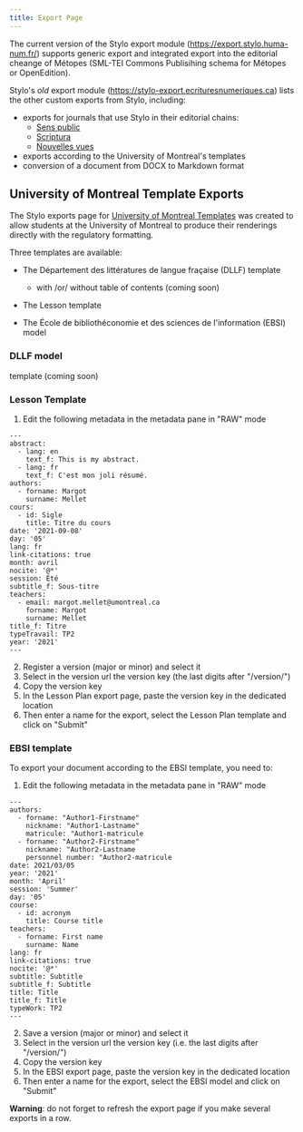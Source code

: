 ```yaml
---
title: Export Page 
---
```


The current version of the Stylo export module (https://export.stylo.huma-num.fr/) supports generic export and integrated export into the editorial cheange of Métopes (SML-TEI Commons Publisihing schema for Métopes or OpenEdition). 

Stylo's *old* export module (https://stylo-export.ecrituresnumeriques.ca) lists the other custom exports from Stylo, including:

- exports for journals that use Stylo in their editorial chains: 
     - [Sens public](http://sens-public.org/)
     - [Scriptura](https://www.facebook.com/RevueScriptura/)
     - [Nouvelles vues](https://nouvellesvues.org/presentation-de-la-revue/)
- exports according to the University of Montreal's templates
- conversion of a document from DOCX to Markdown format

## University of Montreal Template Exports 

The Stylo exports page for [University of Montreal Templates](https://stylo-export.ecrituresnumeriques.ca/exportudem.html) was created to allow students at the University of Montreal to produce their renderings directly with the regulatory formatting. 

Three templates are available: 

- The Département des littératures de langue fraçaise (DLLF) template
  - with /or/ without table of contents (coming soon)

- The Lesson template 

- The École de bibliothéconomie et des sciences de l'information (EBSI) model

### DLLF model
template (coming soon)

### Lesson Template

1. Edit the following metadata in the metadata pane in "RAW" mode

```
---
abstract:
  - lang: en
    text_f: This is my abstract.
  - lang: fr
    text_f: C'est mon joli résumé.
authors:
  - forname: Margot
    surname: Mellet
cours:
  - id: Sigle
    title: Titre du cours
date: '2021-09-08'
day: '05'
lang: fr
link-citations: true
month: avril
nocite: '@*'
session: Été
subtitle_f: Sous-titre
teachers:
  - email: margot.mellet@umontreal.ca
    forname: Margot
    surname: Mellet
title_f: Titre
typeTravail: TP2
year: '2021'
---
```
2. Register a version (major or minor) and select it
3. Select in the version url the version key (the last digits after "/version/")
4. Copy the version key 
5. In the Lesson Plan export page, paste the version key in the dedicated location
6. Then enter a name for the export, select the Lesson Plan template and click on "Submit"

### EBSI template 

To export your document according to the EBSI template, you need to: 

1. Edit the following metadata in the metadata pane in "RAW" mode

```
---
authors:
  - forname: "Author1-Firstname"
    nickname: "Author1-Lastname"
    matricule: "Author1-matricule
  - forname: "Author2-Firstname"
    nickname: "Author2-Lastname
    personnel number: "Author2-matricule
date: 2021/03/05
year: '2021'
month: 'April'
session: 'Summer'
day: '05'
course:
  - id: acronym
    title: Course title
teachers: 
  - forname: First name
    surname: Name
lang: fr
link-citations: true
nocite: '@*'
subtitle: Subtitle
subtitle_f: Subtitle
title: Title
title_f: Title
typeWork: TP2
---
```

2. Save a version (major or minor) and select it
3. Select in the version url the version key (i.e. the last digits after "/version/")
4. Copy the version key 
5. In the EBSI export page, paste the version key in the dedicated location
6. Then enter a name for the export, select the EBSI model and click on "Submit"

**Warning**: do not forget to refresh the export page if you make several exports in a row. 
